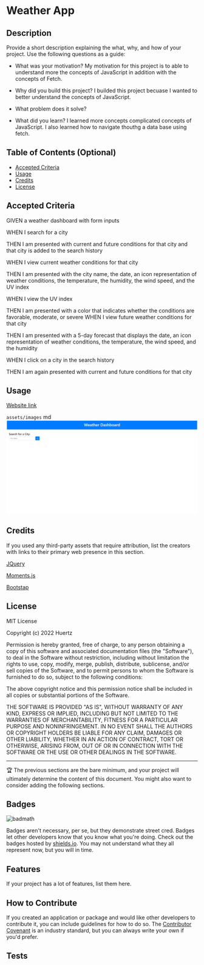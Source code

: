 # Weather App

## Description

Provide a short description explaining the what, why, and how of your project. Use the following questions as a guide:

- What was your motivation? 
My motivation for this project is to able to understand more the concepts of JavaScript in addition with the concepts of Fetch. 

- Why did you build this project? 
I builded this project becuase I wanted to better understand the concepts of JavaScript. 

- What problem does it solve?  

- What did you learn?
I learned more concepts complicated concepts of JavaScript. I also learned how to navigate thouthg a data base using fetch. 

## Table of Contents (Optional)


- [Accepted Criteria](#criteria)
- [Usage](#usage)
- [Credits](#credits)
- [License](#license)

## Accepted Criteria

GIVEN a weather dashboard with form inputs

WHEN I search for a city

THEN I am presented with current and future conditions for that city and that city is added to the search history

WHEN I view current weather conditions for that city

THEN I am presented with the city name, the date, an icon representation of weather conditions, the temperature, the humidity, the wind speed, and the UV index

WHEN I view the UV index

THEN I am presented with a color that indicates whether the conditions are favorable, moderate, or severe
WHEN I view future weather conditions for that city

THEN I am presented with a 5-day forecast that displays the date, an icon representation of weather conditions, the temperature, the wind speed, and the humidity

WHEN I click on a city in the search history

THEN I am again presented with current and future conditions for that city

## Usage

  [Website link](https://huertz.github.io/clima/)

  `assets/images`
   md ![alt text](./assets/Weather-Dashboard.png)

## Credits

If you used any third-party assets that require attribution, list the creators with links to their primary web presence in this section.

[JQuery](https://jquery.com/)

[Moments.js](https://momentjs.com/)

[Bootstap](https://getbootstrap.com/)


## License

MIT License

Copyright (c) 2022 Huertz

Permission is hereby granted, free of charge, to any person obtaining a copy
of this software and associated documentation files (the "Software"), to deal
in the Software without restriction, including without limitation the rights
to use, copy, modify, merge, publish, distribute, sublicense, and/or sell
copies of the Software, and to permit persons to whom the Software is
furnished to do so, subject to the following conditions:

The above copyright notice and this permission notice shall be included in all
copies or substantial portions of the Software.

THE SOFTWARE IS PROVIDED "AS IS", WITHOUT WARRANTY OF ANY KIND, EXPRESS OR
IMPLIED, INCLUDING BUT NOT LIMITED TO THE WARRANTIES OF MERCHANTABILITY,
FITNESS FOR A PARTICULAR PURPOSE AND NONINFRINGEMENT. IN NO EVENT SHALL THE
AUTHORS OR COPYRIGHT HOLDERS BE LIABLE FOR ANY CLAIM, DAMAGES OR OTHER
LIABILITY, WHETHER IN AN ACTION OF CONTRACT, TORT OR OTHERWISE, ARISING FROM,
OUT OF OR IN CONNECTION WITH THE SOFTWARE OR THE USE OR OTHER DEALINGS IN THE
SOFTWARE.

---

🏆 The previous sections are the bare minimum, and your project will ultimately determine the content of this document. You might also want to consider adding the following sections.

## Badges

![badmath](https://img.shields.io/github/languages/top/lernantino/badmath)

Badges aren't necessary, per se, but they demonstrate street cred. Badges let other developers know that you know what you're doing. Check out the badges hosted by [shields.io](https://shields.io/). You may not understand what they all represent now, but you will in time.

## Features

If your project has a lot of features, list them here.

## How to Contribute

If you created an application or package and would like other developers to contribute it, you can include guidelines for how to do so. The [Contributor Covenant](https://www.contributor-covenant.org/) is an industry standard, but you can always write your own if you'd prefer.

## Tests